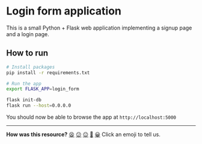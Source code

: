 # Login form application

This is a small Python + Flask web application implementing a signup page and a login page.

## How to run

```bash
# Install packages
pip install -r requirements.txt

# Run the app
export FLASK_APP=login_form

flask init-db
flask run --host=0.0.0.0
```

You should now be able to browse the app at `http://localhost:5000`


<!-- BEGIN GENERATED SECTION DO NOT EDIT -->

---

**How was this resource?**
[😫](https://airtable.com/shrUJ3t7KLMqVRFKR?prefill_Repository=makersacademy%2Fdevops-course&prefill_File=security%2Fsolo_project%2Flogin-form%2FREADME.md&prefill_Sentiment=😫) [😕](https://airtable.com/shrUJ3t7KLMqVRFKR?prefill_Repository=makersacademy%2Fdevops-course&prefill_File=security%2Fsolo_project%2Flogin-form%2FREADME.md&prefill_Sentiment=😕) [😐](https://airtable.com/shrUJ3t7KLMqVRFKR?prefill_Repository=makersacademy%2Fdevops-course&prefill_File=security%2Fsolo_project%2Flogin-form%2FREADME.md&prefill_Sentiment=😐) [🙂](https://airtable.com/shrUJ3t7KLMqVRFKR?prefill_Repository=makersacademy%2Fdevops-course&prefill_File=security%2Fsolo_project%2Flogin-form%2FREADME.md&prefill_Sentiment=🙂) [😀](https://airtable.com/shrUJ3t7KLMqVRFKR?prefill_Repository=makersacademy%2Fdevops-course&prefill_File=security%2Fsolo_project%2Flogin-form%2FREADME.md&prefill_Sentiment=😀)
Click an emoji to tell us.

<!-- END GENERATED SECTION DO NOT EDIT -->
